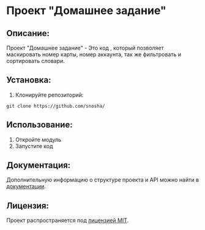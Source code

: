 # Проект "Домашнее задание"

## Описание:

Проект "Домашнее задание" - Это код , который позволяет маскировать номер карты, номер аккаунта, так же фильтровать и сортировать словари.

## Установка:

1. Клонируйте репозиторий:
```
git clone https://github.com/snosha/
```

## Использование:

1. Откройте модуль
2. Запустите код

## Документация:

Дополнительную информацию о структуре проекта и API можно найти в [документации](docs/README.md).

## Лицензия:

Проект распространяется под [лицензией MIT](LICENSE).
